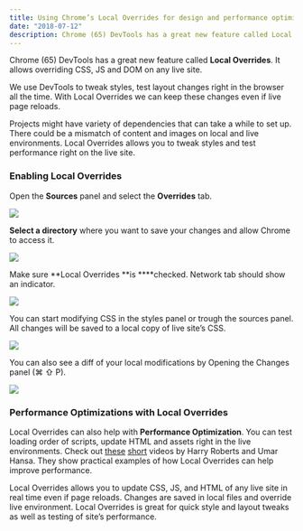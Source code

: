```yaml
---
title: Using Chrome’s Local Overrides for design and performance optimizations
date: "2018-07-12"
description: Chrome (65) DevTools has a great new feature called Local Overrides. It allows overriding CSS, JS and DOM on any live site.
---
```


Chrome (65) DevTools has a great new feature called **Local Overrides**. It allows overriding CSS, JS and DOM on any live site.

We use DevTools to tweak styles, test layout changes right in the browser all the time. With Local Overrides we can keep these changes even if live page reloads.

Projects might have variety of dependencies that can take a while to set up. There could be a mismatch of content and images on local and live environments. Local Overrides allows you to tweak styles and test performance right on the live site.

### Enabling Local Overrides

Open the **Sources** panel and select the **Overrides** tab.

![](https://cdn-images-1.medium.com/max/2614/1*YOcKteNHIlZNStc6mndOOQ.jpeg)

**Select a directory** where you want to save your changes and allow Chrome to access it.

![](https://cdn-images-1.medium.com/max/2614/1*dCf92sygUiPd0-LzLvhOZw.jpeg)

Make sure **Local Overrides **is ****checked. Network tab should show an indicator.

![](https://cdn-images-1.medium.com/max/2828/1*ted-Jn7vKC9EKtH0gMIxHA.jpeg)

You can start modifying CSS in the styles panel or trough the sources panel. All changes will be saved to a local copy of live site’s CSS.

![](https://cdn-images-1.medium.com/max/2828/1*Jbyfa9Ve7FhNzZ8S7ZfVMg.jpeg)

You can also see a diff of your local modifications by Opening the Changes panel (⌘ ⇧ P).

![](https://cdn-images-1.medium.com/max/2828/1*xMFrnBFjQpzZFiwdPAnjUg.jpeg)

### Performance Optimizations with Local Overrides

Local Overrides can also help with **Performance Optimization**. You can test loading order of scripts, update HTML and assets right in the live environments. Check out [these](https://youtu.be/UOn0b5kn3jk) [short](https://youtu.be/yRrrL0Mg1pM) videos by Harry Roberts and Umar Hansa. They show practical examples of how Local Overrides can help improve performance.

Local Overrides allows you to update CSS, JS, and HTML of any live site in real time even if page reloads. Changes are saved in local files and override live environment. Local Overrides is great for quick style and layout tweaks as well as testing of site’s performance.